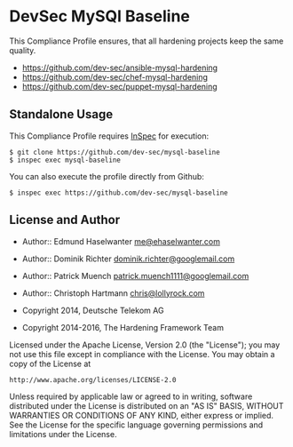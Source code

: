 DevSec MySQl Baseline
=====================

This Compliance Profile ensures, that all hardening projects keep the same quality.

- https://github.com/dev-sec/ansible-mysql-hardening
- https://github.com/dev-sec/chef-mysql-hardening
- https://github.com/dev-sec/puppet-mysql-hardening

## Standalone Usage

This Compliance Profile requires [InSpec](https://github.com/chef/inspec) for execution:

```
$ git clone https://github.com/dev-sec/mysql-baseline
$ inspec exec mysql-baseline
```

You can also execute the profile directly from Github:

```
$ inspec exec https://github.com/dev-sec/mysql-baseline
```

## License and Author

* Author:: Edmund Haselwanter <me@ehaselwanter.com>
* Author:: Dominik Richter <dominik.richter@googlemail.com>
* Author:: Patrick Muench <patrick.muench1111@googlemail.com>
* Author:: Christoph Hartmann <chris@lollyrock.com>

* Copyright 2014, Deutsche Telekom AG
* Copyright 2014-2016, The Hardening Framework Team

Licensed under the Apache License, Version 2.0 (the "License");
you may not use this file except in compliance with the License.
You may obtain a copy of the License at

    http://www.apache.org/licenses/LICENSE-2.0

Unless required by applicable law or agreed to in writing, software
distributed under the License is distributed on an "AS IS" BASIS,
WITHOUT WARRANTIES OR CONDITIONS OF ANY KIND, either express or implied.
See the License for the specific language governing permissions and
limitations under the License.
